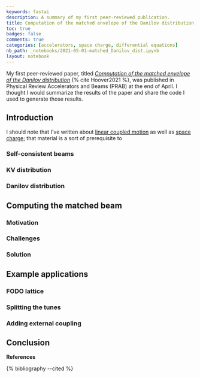 ```yaml
---
keywords: fastai
description: A summary of my first peer-reviewed publication.
title: Computation of the matched envelope of the Danilov distribution
toc: true 
badges: false
comments: true
categories: [accelerators, space charge, differential equations]
nb_path: _notebooks/2021-05-01-matched_Danilov_dist.ipynb
layout: notebook
---
```


<!--
#################################################
### THIS FILE WAS AUTOGENERATED! DO NOT EDIT! ###
#################################################
# file to edit: _notebooks/2021-05-01-matched_Danilov_dist.ipynb
-->

<div class="container" id="notebook-container">
        
<div class="cell border-box-sizing text_cell rendered"><div class="inner_cell">
<div class="text_cell_render border-box-sizing rendered_html">
<p>My first peer-reviewed paper, titled <a href="https://doi.org/10.1103/PhysRevAccelBeams.24.044201"><em>Computation of the matched envelope of the Danilov distribution</em></a> {% cite Hoover2021 %}, was published in Physical Review Accelerators and Beams (PRAB) at the end of April. I thought I would summarize the results of the paper and share the code I used to generate those results.</p>

</div>
</div>
</div>
<div class="cell border-box-sizing text_cell rendered"><div class="inner_cell">
<div class="text_cell_render border-box-sizing rendered_html">
<h2 id="Introduction">Introduction<a class="anchor-link" href="#Introduction"> </a></h2>
</div>
</div>
</div>
<div class="cell border-box-sizing text_cell rendered"><div class="inner_cell">
<div class="text_cell_render border-box-sizing rendered_html">
<p>I should note that I've written about <a href="https://austin-hoover.github.io/blog/physics/accelerators/oscillators/coupling/2021/01/25/coupled_parametric_oscillators.html">linear coupled motion</a> as well as <a href="https://austin-hoover.github.io/blog/physics/accelerators/simulation/space%20charge/2021/02/22/PIC.html">space charge</a>; that material is a sort of prerequisite to</p>

</div>
</div>
</div>
<div class="cell border-box-sizing text_cell rendered"><div class="inner_cell">
<div class="text_cell_render border-box-sizing rendered_html">
<h3 id="Self-consistent-beams">Self-consistent beams<a class="anchor-link" href="#Self-consistent-beams"> </a></h3>
</div>
</div>
</div>
<div class="cell border-box-sizing text_cell rendered"><div class="inner_cell">
<div class="text_cell_render border-box-sizing rendered_html">
<h3 id="KV-distribution">KV distribution<a class="anchor-link" href="#KV-distribution"> </a></h3>
</div>
</div>
</div>
<div class="cell border-box-sizing text_cell rendered"><div class="inner_cell">
<div class="text_cell_render border-box-sizing rendered_html">
<h3 id="Danilov-distribution">Danilov distribution<a class="anchor-link" href="#Danilov-distribution"> </a></h3>
</div>
</div>
</div>
<div class="cell border-box-sizing text_cell rendered"><div class="inner_cell">
<div class="text_cell_render border-box-sizing rendered_html">
<h2 id="Computing-the-matched-beam">Computing the matched beam<a class="anchor-link" href="#Computing-the-matched-beam"> </a></h2>
</div>
</div>
</div>
<div class="cell border-box-sizing text_cell rendered"><div class="inner_cell">
<div class="text_cell_render border-box-sizing rendered_html">
<h3 id="Motivation">Motivation<a class="anchor-link" href="#Motivation"> </a></h3>
</div>
</div>
</div>
<div class="cell border-box-sizing text_cell rendered"><div class="inner_cell">
<div class="text_cell_render border-box-sizing rendered_html">
<h3 id="Challenges">Challenges<a class="anchor-link" href="#Challenges"> </a></h3>
</div>
</div>
</div>
<div class="cell border-box-sizing text_cell rendered"><div class="inner_cell">
<div class="text_cell_render border-box-sizing rendered_html">
<h3 id="Solution">Solution<a class="anchor-link" href="#Solution"> </a></h3>
</div>
</div>
</div>
<div class="cell border-box-sizing text_cell rendered"><div class="inner_cell">
<div class="text_cell_render border-box-sizing rendered_html">
<h2 id="Example-applications">Example applications<a class="anchor-link" href="#Example-applications"> </a></h2>
</div>
</div>
</div>
<div class="cell border-box-sizing text_cell rendered"><div class="inner_cell">
<div class="text_cell_render border-box-sizing rendered_html">
<h3 id="FODO-lattice">FODO lattice<a class="anchor-link" href="#FODO-lattice"> </a></h3>
</div>
</div>
</div>
<div class="cell border-box-sizing text_cell rendered"><div class="inner_cell">
<div class="text_cell_render border-box-sizing rendered_html">
<h3 id="Splitting-the-tunes">Splitting the tunes<a class="anchor-link" href="#Splitting-the-tunes"> </a></h3>
</div>
</div>
</div>
<div class="cell border-box-sizing text_cell rendered"><div class="inner_cell">
<div class="text_cell_render border-box-sizing rendered_html">
<h3 id="Adding-external-coupling">Adding external coupling<a class="anchor-link" href="#Adding-external-coupling"> </a></h3>
</div>
</div>
</div>
<div class="cell border-box-sizing text_cell rendered"><div class="inner_cell">
<div class="text_cell_render border-box-sizing rendered_html">
<h2 id="Conclusion">Conclusion<a class="anchor-link" href="#Conclusion"> </a></h2><p><strong>References</strong></p>
<p>{% bibliography --cited %}</p>

</div>
</div>
</div>
</div>
 

